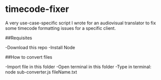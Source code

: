 # timecode-fixer

A very use-case-specific script I wrote for an audiovisual translator to fix some timecode formatting issues for a specific client.


##Requisites

-Download this repo
-Install Node


##How to convert files

-Import file in this folder
-Open terminal in this folder
-Type in terminal: node sub-converter.js fileName.txt <fileName is the name of your txt file>
